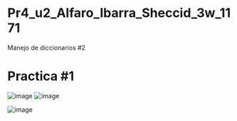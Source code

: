 # Pr4_u2_Alfaro_Ibarra_Sheccid_3w_1171
Manejo de diccionarios #2

# Practica #1
![image](https://github.com/user-attachments/assets/e1a6af95-2374-4a6c-a443-8ea09d963706)
![image](https://github.com/user-attachments/assets/b1ec22d9-35bb-4ff0-bfa7-ad926582beb6)

![image](https://github.com/user-attachments/assets/a2c77445-e35d-4418-aaf4-9ff4268f7564)


